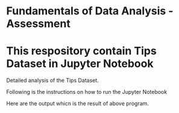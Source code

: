 # Fundamentals of Data Analysis - Assessment

# This respository contain Tips Dataset in Jupyter Notebook

Detailed analysis of the Tips Dataset.  

Following is the instructions on how to run the Jupyter Notebook

Here are the output whicn is the result of above program.
